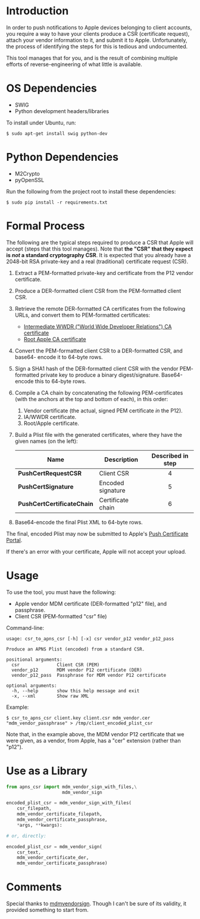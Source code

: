 # Introduction

In order to push notifications to Apple devices belonging to client accounts,
you require a way to have your clients produce a CSR (certificate request),
attach your vendor information to it, and submit it to Apple. Unfortunately, 
the process of identifying the steps for this is tedious and undocumented.

This tool manages that for you, and is the result of combining multiple efforts of reverse-engineering of what little is available.

# OS Dependencies

- SWIG
- Python development headers/libraries

To install  under Ubuntu, run:

```
$ sudo apt-get install swig python-dev
```

# Python Dependencies

- M2Crypto
- pyOpenSSL

Run the following from the project root to install these dependencies:

```
$ sudo pip install -r requirements.txt
```

# Formal Process

The following are the typical steps required to produce a CSR that Apple will 
accept (steps that this tool manages). Note that **the "CSR" that they expect 
is *not* a standard cryptography CSR**. It is expected that you already have a 
2048-bit RSA private-key and a real (traditional) certificate request (CSR).

1. Extract a PEM-formatted private-key and certificate from the P12 vendor 
   certificate.

2. Produce a DER-formatted client CSR from the PEM-formatted client CSR.

3. Retrieve the remote DER-formatted CA certificates from the following URLs, 
   and convert them to PEM-formatted certificates:
   - [Intermediate WWDR ("World Wide Developer Relations") CA certificate](https://developer.apple.com/certificationauthority/AppleWWDRCA.cer)
   - [Root Apple CA certificate](http://www.apple.com/appleca/AppleIncRootCertificate.cer)
4. Convert the PEM-formatted client CSR to a DER-formatted CSR, and base64-
   encode it to 64-byte rows.

5. Sign a SHA1 hash of the DER-formatted client CSR with the vendor PEM-
   formatted private key to produce a binary digest/signature. Base64-encode
   this to 64-byte rows.

6. Compile a CA chain by concatenating the following PEM-certificates (with the 
   anchors at the top and bottom of each), in this order:
   1. Vendor certificate (the actual, signed PEM certificate *in* the P12).
   2. IA/WWDR certificate.
   3. Root/Apple certificate.
7. Build a Plist file with the generated certificates, where they have the 
   given names (on the left):

   | Name                         | Description       | Described in step |
   | ---------------------------- | ----------------- |:-----------------:|
   | **PushCertRequestCSR**       | Client CSR        | 4                 |
   | **PushCertSignature**        | Encoded signature | 5                 |
   | **PushCertCertificateChain** | Certificate chain | 6                 |

8. Base64-encode the final Plist XML to 64-byte rows.

The final, encoded Plist may now be submitted to Apple's [Push Certificate Portal](http://identity.apple.com).

If there's an error with your certificate, Apple will not accept your upload.

# Usage

To use the tool, you must have the following:

- Apple vendor MDM certificate (DER-formatted "p12" file), and passphrase.
- Client CSR (PEM-formatted "csr" file)

Command-line:

```
usage: csr_to_apns_csr [-h] [-x] csr vendor_p12 vendor_p12_pass

Produce an APNS Plist (encoded) from a standard CSR.

positional arguments:
  csr              Client CSR (PEM)
  vendor_p12       MDM vendor P12 certificate (DER)
  vendor_p12_pass  Passphrase for MDM vendor P12 certificate

optional arguments:
  -h, --help       show this help message and exit
  -x, --xml        Show raw XML
```

Example:

```
$ csr_to_apns_csr client.key client.csr mdm_vendor.cer "mdm_vendor_passphrase" > /tmp/client_encoded_plist_csr
```

Note that, in the example above, the MDM vendor P12 certificate that we were
given, as a vendor, from Apple, has a "cer" extension (rather than "p12").

# Use as a Library

```python
from apns_csr import mdm_vendor_sign_with_files,\
                     mdm_vendor_sign

encoded_plist_csr = mdm_vendor_sign_with_files(
    csr_filepath, 
    mdm_vendor_certificate_filepath, 
    mdm_vendor_certificate_passphrase, 
    *args, **kwargs):

# or, directly:

encoded_plist_csr = mdm_vendor_sign(
    csr_text, 
    mdm_vendor_certificate_der, 
    mdm_vendor_certificate_passphrase)

```

# Comments

Special thanks to [mdmvendorsign](https://github.com/grinich/mdmvendorsign).
Though I can't be sure of its validity, it provided something to start 
from.

